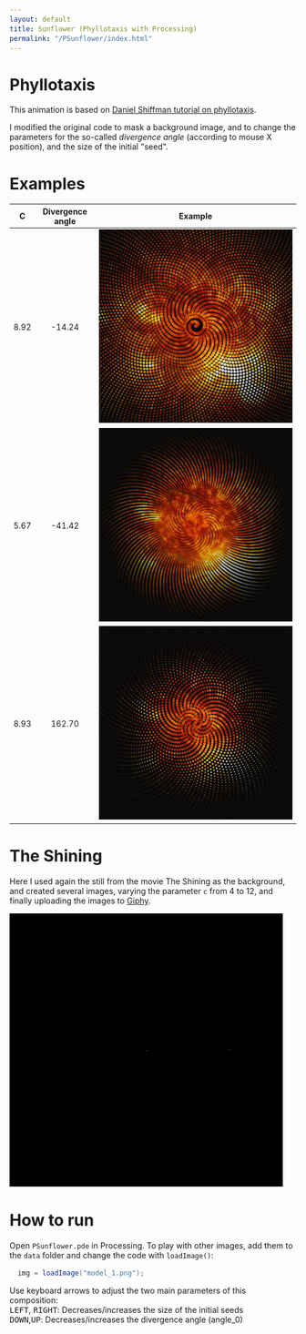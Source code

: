 ```yaml
---
layout: default
title: Sunflower (Phyllotaxis with Processing)
permalink: "/PSunflower/index.html"
---
```

# Phyllotaxis
This animation is based on [Daniel Shiffman tutorial on phyllotaxis](https://www.youtube.com/watch?v=KWoJgHFYWxY&feature=youtu.be). 

I modified the original code to mask a background image, and to change the parameters for the so-called _divergence angle_ (according to mouse X position), and the size of the initial "seed".

# Examples

| C | Divergence angle | Example |
|:----:|:-------:|:--------:|
|8.92|-14.24|![example](./images/example1.jpg)|
|5.67|-41.42|![example 2](./images/example2.jpg)|
|8.93|162.70|![example 3](./images/example3.jpg)|




# The Shining
Here I used again the still from the movie The Shining as the background, and created several images, varying the parameter `c` from 4 to 12, and finally uploading the images to [Giphy](https://giphy.com/).

![gif](./images/giphy.gif)


# How to run
Open `PSunflower.pde` in Processing. To play with other images, add them to the `data` folder and change the code with `loadImage()`:
```java
  img = loadImage("model_1.png");
```
Use keyboard arrows to adjust the two main parameters of this composition:  
<kbd>LEFT</kbd>, <kbd>RIGHT</kbd>: Decreases/increases the size of the initial seeds  
<kbd>DOWN</kbd>,<kbd>UP</kbd>: Decreases/increases the divergence angle (angle_0) 

